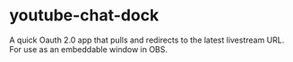 # youtube-chat-dock
A quick Oauth 2.0 app that pulls and redirects to the latest livestream URL. For use as an embeddable window in OBS.
